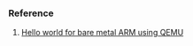 ### Reference
1. [Hello world for bare metal ARM using QEMU][1]

[1]: https://balau82.wordpress.com/2010/02/28/hello-world-for-bare-metal-arm-using-qemu/
